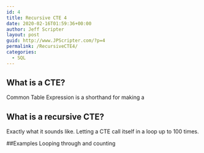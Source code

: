 ```yaml
---
id: 4
title: Recursive CTE 4
date: 2020-02-16T01:59:36+00:00
author: Jeff Scripter
layout: post
guid: http://www.JPScripter.com/?p=4
permalink: /RecursiveCTE4/
categories:
  - SQL
---
```

## What is a CTE?
Common Table Expression is a shorthand for making a 

## What is a recursive CTE?
Exactly what it sounds like. Letting a CTE call itself in a loop up to 100 times. 

##Examples
Looping through and counting

``` sql



```